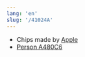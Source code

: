 ```yaml
---
lang: 'en'
slug: '/41024A'
---
```


- Chips made by [Apple](./../.././docs/pages/Apple.md)
- [Person A480C6](./../.././docs/pages/Person%20A480C6.md)

<head>
  <html lang="en-US"/>
</head>

